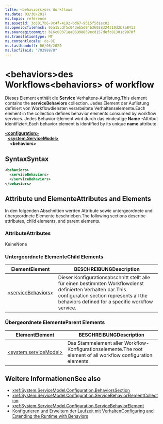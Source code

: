 ```yaml
---
title: <behaviors>des Workflows
ms.date: 03/30/2017
ms.topic: reference
ms.assetid: 3c6017b6-0c4f-4192-bd67-9515f5d1ec82
ms.openlocfilehash: 05a15cdf5c043eb5d94b36028324310d2b7a8413
ms.sourcegitcommit: b16c00371ea06398859ecd157defc81301c9070f
ms.translationtype: MT
ms.contentlocale: de-DE
ms.lasthandoff: 06/06/2020
ms.locfileid: "70398878"
---
```

# <a name="behaviors-of-workflow"></a><span data-ttu-id="bbb6a-102">\<behaviors>des Workflows</span><span class="sxs-lookup"><span data-stu-id="bbb6a-102">\<behaviors> of workflow</span></span>
<span data-ttu-id="bbb6a-103">Dieses Element enthält die **Service** Verhaltens-Auflistung.</span><span class="sxs-lookup"><span data-stu-id="bbb6a-103">This element contains the **serviceBehaviors** collection.</span></span>  <span data-ttu-id="bbb6a-104">Jedes Element der Auflistung definiert von Workflowdiensten verarbeitete Verhaltenselemente.</span><span class="sxs-lookup"><span data-stu-id="bbb6a-104">Each element in the collection defines behavior elements consumed by workflow services.</span></span> <span data-ttu-id="bbb6a-105">Jedes Behavior-Element wird durch das eindeutige **Name** -Attribut identifiziert.</span><span class="sxs-lookup"><span data-stu-id="bbb6a-105">Each behavior element is identified by its unique **name** attribute.</span></span>  
  
[**\<configuration>**](../configuration-element.md)\
&nbsp;&nbsp;[**\<system.ServiceModel>**](system-servicemodel-of-workflow.md)\
&nbsp;&nbsp;&nbsp;&nbsp;**\<behaviors>**  
  
## <a name="syntax"></a><span data-ttu-id="bbb6a-106">Syntax</span><span class="sxs-lookup"><span data-stu-id="bbb6a-106">Syntax</span></span>  
  
```xml  
<behaviors>  
  <serviceBehaviors>  
  </serviceBehaviors>  
</behaviors>  
```  
  
## <a name="attributes-and-elements"></a><span data-ttu-id="bbb6a-107">Attribute und Elemente</span><span class="sxs-lookup"><span data-stu-id="bbb6a-107">Attributes and Elements</span></span>  
 <span data-ttu-id="bbb6a-108">In den folgenden Abschnitten werden Attribute sowie untergeordnete und übergeordnete Elemente beschrieben.</span><span class="sxs-lookup"><span data-stu-id="bbb6a-108">The following sections describe attributes, child elements, and parent elements.</span></span>  
  
### <a name="attributes"></a><span data-ttu-id="bbb6a-109">Attribute</span><span class="sxs-lookup"><span data-stu-id="bbb6a-109">Attributes</span></span>  
 <span data-ttu-id="bbb6a-110">Keine</span><span class="sxs-lookup"><span data-stu-id="bbb6a-110">None</span></span>  
  
### <a name="child-elements"></a><span data-ttu-id="bbb6a-111">Untergeordnete Elemente</span><span class="sxs-lookup"><span data-stu-id="bbb6a-111">Child Elements</span></span>  
  
|<span data-ttu-id="bbb6a-112">Element</span><span class="sxs-lookup"><span data-stu-id="bbb6a-112">Element</span></span>|<span data-ttu-id="bbb6a-113">BESCHREIBUNG</span><span class="sxs-lookup"><span data-stu-id="bbb6a-113">Description</span></span>|  
|-------------|-----------------|  
|[\<serviceBehaviors>](servicebehaviors-of-workflow.md)|<span data-ttu-id="bbb6a-114">Dieser Konfigurationsabschnitt stellt alle für einen bestimmten Workflowdienst definierten Verhalten dar.</span><span class="sxs-lookup"><span data-stu-id="bbb6a-114">This configuration section represents all the behaviors defined for a specific workflow service.</span></span>|  
  
### <a name="parent-elements"></a><span data-ttu-id="bbb6a-115">Übergeordnete Elemente</span><span class="sxs-lookup"><span data-stu-id="bbb6a-115">Parent Elements</span></span>  
  
|<span data-ttu-id="bbb6a-116">Element</span><span class="sxs-lookup"><span data-stu-id="bbb6a-116">Element</span></span>|<span data-ttu-id="bbb6a-117">BESCHREIBUNG</span><span class="sxs-lookup"><span data-stu-id="bbb6a-117">Description</span></span>|  
|-------------|-----------------|  
|[\<system.serviceModel>](../wcf/system-servicemodel.md)|<span data-ttu-id="bbb6a-118">Das Stammelement aller Workflow-Konfigurationselemente.</span><span class="sxs-lookup"><span data-stu-id="bbb6a-118">The root element of all workflow configuration elements.</span></span>|  
  
## <a name="see-also"></a><span data-ttu-id="bbb6a-119">Weitere Informationen</span><span class="sxs-lookup"><span data-stu-id="bbb6a-119">See also</span></span>

- <xref:System.ServiceModel.Configuration.BehaviorsSection>
- <xref:System.ServiceModel.Configuration.ServiceBehaviorElementCollection>
- <xref:System.ServiceModel.Configuration.ServiceBehaviorElement>
- [<span data-ttu-id="bbb6a-120">Konfigurieren und Erweitern der Laufzeit mit Verhalten</span><span class="sxs-lookup"><span data-stu-id="bbb6a-120">Configuring and Extending the Runtime with Behaviors</span></span>](../../../wcf/extending/configuring-and-extending-the-runtime-with-behaviors.md)
